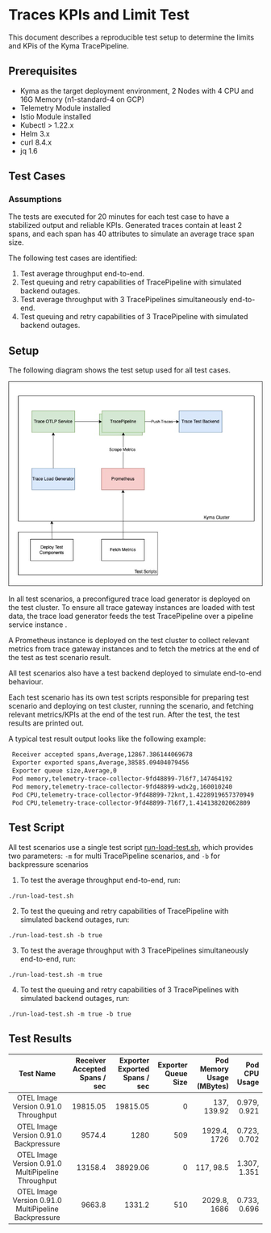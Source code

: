 # Traces KPIs and Limit Test

This document describes a reproducible test setup to determine the limits and KPis of the Kyma TracePipeline.

## Prerequisites

- Kyma as the target deployment environment, 2 Nodes with 4 CPU and 16G Memory (n1-standard-4 on GCP)
- Telemetry Module installed
- Istio Module installed
- Kubectl > 1.22.x
- Helm 3.x
- curl 8.4.x
- jq 1.6

## Test Cases

### Assumptions

The tests are executed for 20 minutes for each test case to have a stabilized output and reliable KPIs. Generated traces contain at least 2 spans, and each span has 40 attributes to simulate an average trace span size.  

The following test cases are identified:

1. Test average throughput end-to-end. 
2. Test queuing and retry capabilities of TracePipeline with simulated backend outages.
3. Test average throughput with 3 TracePipelines simultaneously end-to-end.
4. Test queuing and retry capabilities of 3 TracePipeline with simulated backend outages.


## Setup

The following diagram shows the test setup used for all test cases. 

![Metric gateway exported metrics](./assets/trace_perf_test_setup.jpeg)

In all test scenarios, a preconfigured trace load generator is deployed on the test cluster. To ensure all trace gateway instances are loaded with test data, the trace load generator feeds the test TracePipeline over a pipeline service instance .

A Prometheus instance is deployed on the test cluster to collect relevant metrics from trace gateway instances and to fetch the metrics at the end of the test as test scenario result.

All test scenarios also have a test backend deployed to simulate end-to-end behaviour.

Each test scenario has its own test scripts responsible for preparing test scenario and deploying on test cluster, running the scenario, and fetching relevant metrics/KPIs at the end of the test run. After the test, the test results are printed out.

A typical test result output looks like the following example:

```shell
 Receiver accepted spans,Average,12867.386144069678
 Exporter exported spans,Average,38585.09404079456
 Exporter queue size,Average,0
 Pod memory,telemetry-trace-collector-9fd48899-7l6f7,147464192
 Pod memory,telemetry-trace-collector-9fd48899-wdx2g,160010240
 Pod CPU,telemetry-trace-collector-9fd48899-72knt,1.4228919657370949
 Pod CPU,telemetry-trace-collector-9fd48899-7l6f7,1.414138202062809
```

## Test Script

All test scenarios use a single test script [run-load-test.sh](assets/run-load-test.sh), which provides two parameters: `-m` for multi TracePipeline scenarios, and `-b` for backpressure scenarios
1. To test the average throughput end-to-end, run:

```shell
./run-load-test.sh
```
2. To test the queuing and retry capabilities of TracePipeline with simulated backend outages, run:

```shell
./run-load-test.sh -b true
```

3. To test the average throughput with 3 TracePipelines simultaneously end-to-end, run:

```shell
./run-load-test.sh -m true
```

4. To test the queuing and retry capabilities of 3 TracePipelines with simulated backend outages, run:

```shell
./run-load-test.sh -m true -b true
```

## Test Results

|                      Test Name                       |                  Receiver Accepted Spans / sec |    Exporter Exported Spans / sec | Exporter Queue Size | Pod Memory Usage (MBytes) |     Pod CPU Usage |
|:----------------------------------------------------:|-----------------------------------------------:|---------------------------------:|--------------------:|--------------------------:|------------------:|
|         OTEL Image Version 0.91.0 Throughput         |                                       19815.05 |                         19815.05 |                   0 |               137, 139.92 |      0.979, 0.921 |
|        OTEL Image Version 0.91.0 Backpressure        |                                         9574.4 |                             1280 |                 509 |              1929.4, 1726 |      0.723, 0.702 |
|  OTEL Image Version 0.91.0 MultiPipeline Throughput  |                                        13158.4 |                         38929.06 |                   0 |                 117, 98.5 |      1.307, 1.351 |
| OTEL Image Version 0.91.0 MultiPipeline Backpressure |                                         9663.8 |                           1331.2 |                 510 |              2029.8, 1686 |      0.733, 0.696 |
                                                                                                                                                             


